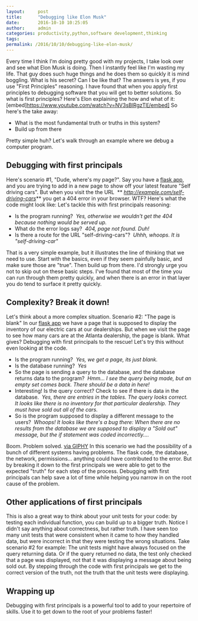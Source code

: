 ```yaml
---
layout:     post
title:      "Debugging like Elon Musk"
date:       2016-10-10 10:25:05
author:     admin
categories: productivity,python,software development,thinking
tags:  
permalink: /2016/10/10/debugging-like-elon-musk/
---
```

Every time I think I'm doing pretty good with my projects, I take look over and see what Elon Musk is doing. Then I instantly feel like I'm wasting my life. That guy does such huge things and he does them so quickly it is mind boggling. What is his secret? Can I be like that? The answers is yes, if you use "First Principles" reasoning. I have found that when you apply first principles to debugging software that you will get to better solutions. So what is first principles? Here's Elon explaining the how and what of it: [embed]https://www.youtube.com/watch?v=NV3sBlRgzTI[/embed] So here's the take away: 

  * What is the most fundamental truth or truths in this system?
  * Build up from there

Pretty simple huh? Let's walk through an example where we debug a computer program. 

## Debugging with first principals

Here's scenario #1, "Dude, where's my page?". Say you have a [flask app](http://flask.pocoo.org/), and you are trying to add in a new page to show off your latest feature "Self driving cars". But when you visit the the URL  ** _http://example.com/self-driving-cars_** you get a 404 error in your browser. WTF? Here's what the code might look like:  Let's tackle this with first principals reasoning: 

  * Is the program running?  _Yes, otherwise we wouldn't get the 404 because nothing would be served up._
  * What do the error logs say?  _404, page not found. Duh!_
  * Is there a route for the URL "self-driving-cars"?  _Uhhh, whoops. It is "self-driving-car"_

That is a very simple example, but it illustrates the line of thinking that we need to use. Start with the basics, even if they seem painfully basic, and make sure those are "true". Then build up from there. I'd strongly urge you not to skip out on these basic steps. I've found that most of the time you can run through them pretty quickly, and when there is an error in that layer you do tend to surface it pretty quickly. 

## Complexity? Break it down!

Let's think about a more complex situation. Scenario #2: "The page is blank" In our [flask app](http://flask.pocoo.org/) we have a page that is supposed to display the inventory of our electric cars at our dealerships. But when we visit the page to see how many cars are at the Atlanta dealership, the page is blank. What gives? Debugging with first principals to the rescue! Let's try this without even looking at the code. 

  * Is the program running?  _Yes, we get a page, its just blank._
  * Is the database running?  _Yes_
  * So the page is sending a query to the database, and the database returns data to the program?  _Hmm... I see the query being made, but an empty set comes back. There should be a data in here!_
  * Interesting! Is the query correct? Check to see if there is data in the database.  _Yes, there are entries in the tables. The query looks correct. It looks like there is no inventory for that particular dealership. They must have sold out all of the cars._
  * So is the program supposed to display a different message to the users?  _Whoops! It looks like there's a bug there: When there are no results from the database we are supposed to display a "Sold out" message, but the if statement was coded incorrectly...._

Boom. Problem solved.  [via GIPHY](https://giphy.com/gifs/mQG644PY8O7rG) In this scenario we had the possibility of a bunch of different systems having problems. The flask code, the database, the network, permissions... anything could have contributed to the error. But by breaking it down to the first principals we were able to get to the expected "truth" for each step of the process. Debugging with first principals can help save a lot of time while helping you narrow in on the root cause of the problem. 

## Other applications of first principals

This is also a great way to think about your unit tests for your code: by testing each individual function, you can build up to a bigger truth. Notice I didn't say anything about correctness, but rather truth. I have seen too many unit tests that were consistent when it came to how they handled data, but were incorrect in that they were testing the wrong situations. Take scenario #2 for example: The unit tests might have always focused on the query returning data. Or if the query returned no data, the test only checked that a page was displayed, not that it was displaying a message about being sold out. By stepping through the code with first principals we get to the correct version of the truth, not the truth that the unit tests were displaying. 

## Wrapping up

Debugging with first principals is a powerful tool to add to your repertoire of skills. Use it to get down to the root of your problems faster!
